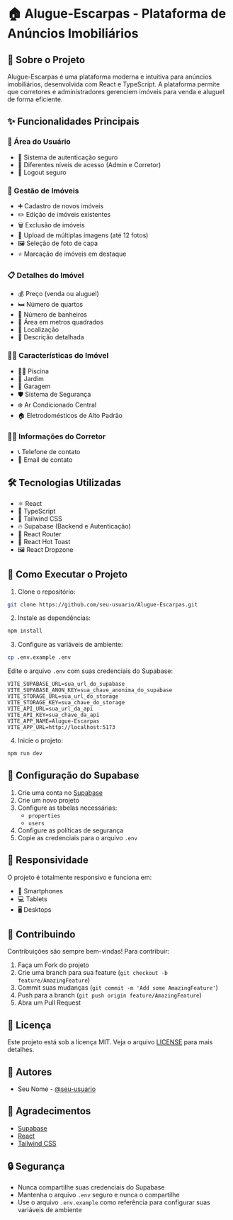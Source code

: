 # 🏠 Alugue-Escarpas - Plataforma de Anúncios Imobiliários

## 📝 Sobre o Projeto
Alugue-Escarpas é uma plataforma moderna e intuitiva para anúncios imobiliários, desenvolvida com React e TypeScript. A plataforma permite que corretores e administradores gerenciem imóveis para venda e aluguel de forma eficiente.

## ✨ Funcionalidades Principais

### 👤 Área do Usuário
- 🔐 Sistema de autenticação seguro
- 👥 Diferentes níveis de acesso (Admin e Corretor)
- 🚪 Logout seguro

### 🏢 Gestão de Imóveis
- ➕ Cadastro de novos imóveis
- ✏️ Edição de imóveis existentes
- 🗑️ Exclusão de imóveis
- 📸 Upload de múltiplas imagens (até 12 fotos)
- 🖼️ Seleção de foto de capa
- ⭐ Marcação de imóveis em destaque

### 📋 Detalhes do Imóvel
- 💰 Preço (venda ou aluguel)
- 🛏️ Número de quartos
- 🚿 Número de banheiros
- 📏 Área em metros quadrados
- 📍 Localização
- 📝 Descrição detalhada

### 🏊‍♂️ Características do Imóvel
- 🏊‍♂️ Piscina
- 🌳 Jardim
- 🚗 Garagem
- 🛡️ Sistema de Segurança
- ❄️ Ar Condicionado Central
- 🏠 Eletrodomésticos de Alto Padrão

### 👨‍💼 Informações do Corretor
- 📞 Telefone de contato
- 📧 Email de contato

## 🛠️ Tecnologias Utilizadas

- ⚛️ React
- 📘 TypeScript
- 🎨 Tailwind CSS
- 🔥 Supabase (Backend e Autenticação)
- 📱 React Router
- 🎯 React Hot Toast
- 🖼️ React Dropzone

## 🚀 Como Executar o Projeto

1. Clone o repositório:
```bash
git clone https://github.com/seu-usuario/Alugue-Escarpas.git
```

2. Instale as dependências:
```bash
npm install
```

3. Configure as variáveis de ambiente:
```bash
cp .env.example .env
```
Edite o arquivo `.env` com suas credenciais do Supabase:
```env
VITE_SUPABASE_URL=sua_url_do_supabase
VITE_SUPABASE_ANON_KEY=sua_chave_anonima_do_supabase
VITE_STORAGE_URL=sua_url_do_storage
VITE_STORAGE_KEY=sua_chave_do_storage
VITE_API_URL=sua_url_da_api
VITE_API_KEY=sua_chave_da_api
VITE_APP_NAME=Alugue-Escarpas
VITE_APP_URL=http://localhost:5173
```

4. Inicie o projeto:
```bash
npm run dev
```

## 🔧 Configuração do Supabase

1. Crie uma conta no [Supabase](https://supabase.com)
2. Crie um novo projeto
3. Configure as tabelas necessárias:
   - `properties`
   - `users`
4. Configure as políticas de segurança
5. Copie as credenciais para o arquivo `.env`

## 📱 Responsividade
O projeto é totalmente responsivo e funciona em:
- 📱 Smartphones
- 💻 Tablets
- 🖥️ Desktops

## 🤝 Contribuindo
Contribuições são sempre bem-vindas! Para contribuir:

1. Faça um Fork do projeto
2. Crie uma branch para sua feature (`git checkout -b feature/AmazingFeature`)
3. Commit suas mudanças (`git commit -m 'Add some AmazingFeature'`)
4. Push para a branch (`git push origin feature/AmazingFeature`)
5. Abra um Pull Request

## 📄 Licença
Este projeto está sob a licença MIT. Veja o arquivo [LICENSE](LICENSE) para mais detalhes.

## 👥 Autores
- Seu Nome - [@seu-usuario](https://github.com/seu-usuario)

## 🙏 Agradecimentos
- [Supabase](https://supabase.com)
- [React](https://reactjs.org)
- [Tailwind CSS](https://tailwindcss.com)

## 🔒 Segurança
- Nunca compartilhe suas credenciais do Supabase
- Mantenha o arquivo `.env` seguro e nunca o compartilhe
- Use o arquivo `.env.example` como referência para configurar suas variáveis de ambiente 